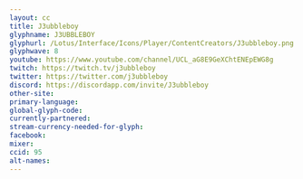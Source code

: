 ```yaml
---
layout: cc
title: J3ubbleboy
glyphname: J3UBBLEBOY
glyphurl: /Lotus/Interface/Icons/Player/ContentCreators/J3ubbleboy.png
glyphwave: 8
youtube: https://www.youtube.com/channel/UCL_aG8E9GeXChtENEpEWG8g
twitch: https://twitch.tv/j3ubbleboy
twitter: https://twitter.com/j3ubbleboy
discord: https://discordapp.com/invite/J3ubbleboy
other-site:
primary-language:
global-glyph-code:
currently-partnered:
stream-currency-needed-for-glyph:
facebook:
mixer:
ccid: 95
alt-names:
---
```

